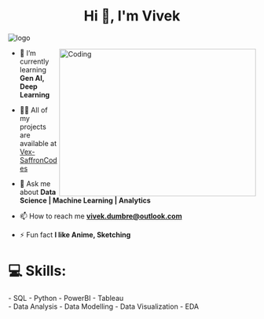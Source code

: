 
<h1 align="center">Hi 👋, I'm Vivek</h1>

![logo](https://github.com/Vex-SaffronCodes/Vex-SaffronCodes/blob/main/GitHub%20Banner.png)

<img align= "right" alt= "Coding" height="300" width="400" src= "https://media4.giphy.com/media/v1.Y2lkPTc5MGI3NjExM2F6dWo3eGY5bXcxZzBrMmljNWdtYmJjMHhxb2xmNHBmcTR0ZWN2MyZlcD12MV9pbnRlcm5hbF9naWZfYnlfaWQmY3Q9Zw/qgQUggAC3Pfv687qPC/giphy.gif">

- 🌱 I’m currently learning **Gen AI, Deep Learning**

- 👨‍💻 All of my projects are available at [Vex-SaffronCodes](https://github.com/Vex-SaffronCodes)

- 💬 Ask me about **Data Science | Machine Learning | Analytics**

- 📫 How to reach me **vivek.dumbre@outlook.com**

- ⚡ Fun fact **I like Anime, Sketching**

# 💻 Skills: </br>

<tr><td>- SQL</td> <td>- Python</td> <td>- PowerBI</td> <td>- Tableau</td></tr> </br>
<tr><td>- Data Analysis</td> <td>- Data Modelling</td> <td>- Data Visualization</td> <td>- EDA</td></tr>


